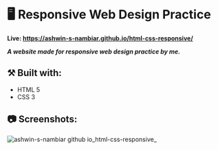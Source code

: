 # 🖥️ Responsive Web Design Practice

**Live: https://ashwin-s-nambiar.github.io/html-css-responsive/**

***A website made for responsive web design practice by me.***

## ⚒️ Built with:
- HTML 5
- CSS 3

## 📷 Screenshots:

![ashwin-s-nambiar github io_html-css-responsive_](https://github.com/user-attachments/assets/4798725c-ccec-42db-95a8-1c077fc6c48c)
